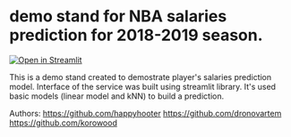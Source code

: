 # demo stand for NBA salaries prediction for 2018-2019 season.
[![Open in Streamlit](https://static.streamlit.io/badges/streamlit_badge_black_white.svg)](https://share.streamlit.io/dronovartem/demo_nba_salaries/main/streamlit_nba_salaries.py)

This is a demo stand created to demostrate player's salaries prediction model. Interface of the service was built using streamlit library.
It's used basic models (linear model and kNN) to build a prediction.

Authors:
https://github.com/happyhooter
https://github.com/dronovartem
https://github.com/korowood
